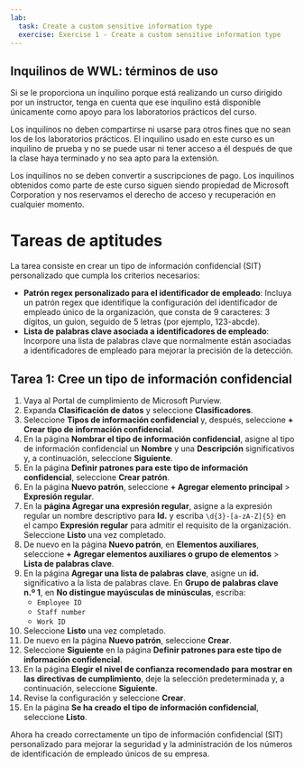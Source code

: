 ```yaml
---
lab:
  task: Create a custom sensitive information type
  exercise: Exercise 1 - Create a custom sensitive information type
---
```


## Inquilinos de WWL: términos de uso

Si se le proporciona un inquilino porque está realizando un curso dirigido por un instructor, tenga en cuenta que ese inquilino está disponible únicamente como apoyo para los laboratorios prácticos del curso.

Los inquilinos no deben compartirse ni usarse para otros fines que no sean los de los laboratorios prácticos. El inquilino usado en este curso es un inquilino de prueba y no se puede usar ni tener acceso a él después de que la clase haya terminado y no sea apto para la extensión.

Los inquilinos no se deben convertir a suscripciones de pago. Los inquilinos obtenidos como parte de este curso siguen siendo propiedad de Microsoft Corporation y nos reservamos el derecho de acceso y recuperación en cualquier momento.

# Tareas de aptitudes

La tarea consiste en crear un tipo de información confidencial (SIT) personalizado que cumpla los criterios necesarios:

- **Patrón regex personalizado para el identificador de empleado**: Incluya un patrón regex que identifique la configuración del identificador de empleado único de la organización, que consta de 9 caracteres: 3 dígitos, un guion, seguido de 5 letras (por ejemplo, 123-abcde).
- **Lista de palabras clave asociada a identificadores de empleado**: Incorpore una lista de palabras clave que normalmente están asociadas a identificadores de empleado para mejorar la precisión de la detección.

## Tarea 1: Cree un tipo de información confidencial

1. Vaya al Portal de cumplimiento de Microsoft Purview.
1. Expanda **Clasificación de datos** y seleccione **Clasificadores**.
1. Seleccione **Tipos de información confidencial** y, después, seleccione **+ Crear tipo de información confidencial**.
1. En la página **Nombrar el tipo de información confidencial**, asigne al tipo de información confidencial un **Nombre** y una **Descripción** significativos y, a continuación, seleccione **Siguiente**.
1. En la página **Definir patrones para este tipo de información confidencial**, seleccione **Crear patrón**.
1. En la página **Nuevo patrón**, seleccione **+ Agregar elemento principal** > **Expresión regular**.
1. En la **página Agregar una expresión regular**, asigne a la expresión regular un nombre descriptivo para **Id.** y escriba `\d{3}-[a-zA-Z]{5}` en el campo **Expresión regular** para admitir el requisito de la organización. Seleccione **Listo** una vez completado.
1. De nuevo en la página **Nuevo patrón**, en **Elementos auxiliares**, seleccione **+ Agregar elementos auxiliares o grupo de elementos** > **Lista de palabras clave**.
1. En la página **Agregar una lista de palabras clave**, asigne un **id.** significativo a la lista de palabras clave. En **Grupo de palabras clave n.º 1**, en **No distingue mayúsculas de minúsculas**, escriba:
   - `Employee ID`
   - `Staff number`
   - `Work ID`
1. Seleccione **Listo** una vez completado.
1. De nuevo en la página **Nuevo patrón**, seleccione **Crear**.
1. Seleccione **Siguiente** en la página **Definir patrones para este tipo de información confidencial**.
1. En la página **Elegir el nivel de confianza recomendado para mostrar en las directivas de cumplimiento**, deje la selección predeterminada y, a continuación, seleccione **Siguiente**.
1. Revise la configuración y seleccione **Crear**.
1. En la página **Se ha creado el tipo de información confidencial**, seleccione **Listo**.

Ahora ha creado correctamente un tipo de información confidencial (SIT) personalizado para mejorar la seguridad y la administración de los números de identificación de empleado únicos de su empresa.
